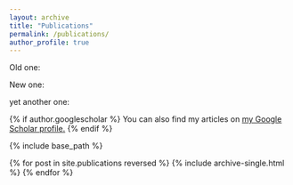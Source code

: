 ```yaml
---
layout: archive
title: "Publications"
permalink: /publications/
author_profile: true
---
```


Old one:

<script src="https://bibbase.org/show?bib=https%3A%2F%2Ffranck44.github.io%2Fpublications%2Ffranck-pubs.bib&jsonp=1&group0=year&css=true&show=true"></script>


New one:

<div>
<script src="http://bibbase.org/show?bib=http%3A%2F%2Fscience.mq.edu.au%2F%7Efcassez%2Fbib%2Ffranck-bib.bib&jsonp=1&group0=year&css=true&show=true"></script>
</div>

yet another one:

 <script src="https://bibbase.org/show?bib=https://franck44.github.io/franck-pubs.bib&jsonp=1"></script>


{% if author.googlescholar %}
  You can also find my articles on <u><a href="{{author.googlescholar}}">my Google Scholar profile</a>.</u>
{% endif %}

{% include base_path %}

{% for post in site.publications reversed %}
  {% include archive-single.html %}
{% endfor %}
